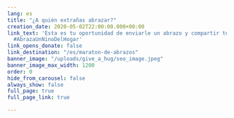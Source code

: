 ```yaml
---
lang: es
title: "¿A quién extrañas abrazar?"
creation_date: 2020-05-02T22:00:00.000+00:00
link_text: 'Esta es tu oportunidad de enviarle un abrazo y compartir tu amor. #MaratonDeAbrazos
  #AbrazaUnNinoDelHogar'
link_opens_donate: false
link_destination: "/es/maraton-de-abrazos"
banner_image: "/uploads/give_a_hug/seo_image.jpeg"
banner_image_max_width: 1200
order: 0
hide_from_carousel: false
always_show: false
full_page: true
full_page_link: true

---
```

